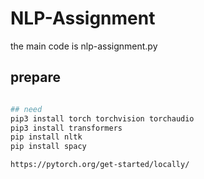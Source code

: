 # NLP-Assignment
the main code is nlp-assignment.py

## prepare
```bash

## need
pip3 install torch torchvision torchaudio
pip3 install transformers
pip install nltk
pip install spacy

https://pytorch.org/get-started/locally/


